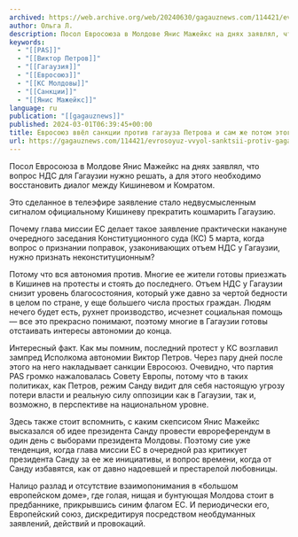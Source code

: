 ```yaml
---
archived: https://web.archive.org/web/20240630/gagauznews.com/114421/evrosoyuz-vvyol-sanktsii-protiv-gagauza-petrova-i-sam-zhe-potom-etogo-ispugalsya.html
author: Ольга Л.
description: Посол Евросоюза в Молдове Янис Мажейкс на днях заявлял, что вопрос НДС для Гагаузии нужно решать, а для этого необходимо восстановить диалог между Кишиневом и Комратом. Это сделанное в телеэфире заявление стало недвусмысленным сигналом официальному Кишиневу прекратить кошмарить Гагаузию. Почему глава миссии ЕС делает такое заявление практически накануне очередного заседания Конституционного суда (КС) 5 марта, когда вопрос о признании поправок, узаконивающих отъем НДС у Гагаузии, нужно признать неконституционным? Потому что вся автономия против. Многие ее жители готовы приезжать в Кишинев на протесты и стоять до последнего. Отъем НДС у Гагаузии снизит уровень благосостояния, который уже давно за чертой бедности в […]
keywords:
  - "[[PAS]]"
  - "[[Виктор Петров]]"
  - "[[Гагаузия]]"
  - "[[Евросоюз]]"
  - "[[КС Молдовы]]"
  - "[[Санкции]]"
  - "[[Янис Мажейкс]]"
language: ru
publication: "[[gagauznews]]"
published: 2024-03-01T06:39:45+00:00
title: Евросоюз ввёл санкции против гагауза Петрова и сам же потом этого испугался
url: https://gagauznews.com/114421/evrosoyuz-vvyol-sanktsii-protiv-gagauza-petrova-i-sam-zhe-potom-etogo-ispugalsya.html
---
```


Посол Евросоюза в Молдове Янис Мажейкс на днях заявлял, что вопрос НДС для Гагаузии нужно решать, а для этого необходимо восстановить диалог между Кишиневом и Комратом.

Это сделанное в телеэфире заявление стало недвусмысленным сигналом официальному Кишиневу прекратить кошмарить Гагаузию.

Почему глава миссии ЕС делает такое заявление практически накануне очередного заседания Конституционного суда (КС) 5 марта, когда вопрос о признании поправок, узаконивающих отъем НДС у Гагаузии, нужно признать неконституционным?

Потому что вся автономия против. Многие ее жители готовы приезжать в Кишинев на протесты и стоять до последнего. Отъем НДС у Гагаузии снизит уровень благосостояния, который уже давно за чертой бедности в целом по стране, у еще большего числа простых граждан. Людям нечего будет есть, рухнет производство, исчезнет социальная помощь — все это прекрасно понимают, поэтому многие в Гагаузии готовы отстаивать интересы автономии до конца.

Интересный факт. Как мы помним, последний протест у КС возглавил зампред Исполкома автономии Виктор Петров. Через пару дней после этого на него накладывает санкции Евросоюз. Очевидно, что партия PAS громко нажаловалась Совету Европы, потому что в таких политиках, как Петров, режим Санду видит для себя настоящую угрозу потери власти и реальную силу оппозиции как в Гагаузии, так и, возможно, в перспективе на национальном уровне.

Здесь также стоит вспомнить, с каким скепсисом Янис Мажейкс высказался об идее президента Санду провести еврореферендум в один день с выборами президента Молдовы. Поэтому сие уже тенденция, когда глава миссии ЕС в очередной раз критикует президента Санду за ее же инициативы, и вопрос времени, когда от Санду избавятся, как от давно надоевшей и престарелой любовницы.

Налицо разлад и отсутствие взаимопонимания в «большом европейском доме», где голая, нищая и бунтующая Молдова стоит в предбаннике, прикрывшись синим флагом ЕС. И периодически его, Европейский союз, дискредитируя посредством необдуманных заявлений, действий и провокаций.